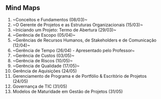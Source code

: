 ﻿## Mind Maps

1. ~Conceitos e Fundamentos (08/03)~
2. ~O Gerente de Projetos e as Estruturas Organizacionais (15/03)~
3. ~Iniciando um Projeto: Termo de Abertura (29/03)~
4. ~Gerência de Escopo (05/04)~
5. ~Gerências de Recursos Humanos, de Stakeholders e de Comunicação (12/04)~
6. ~Gerência de Tempo (26/04) - Apresentado pelo Professor~
7. ~Gerência de Custos (03/05)~
8. ~Gerência de Riscos (10/05)~
9. ~Gerência de Qualidade (17/05)~
10. Gerência de Aquisições (24/05)
11. Gerenciamento de Programa e de Portfólio & Escritório de Projetos (24/05)
12. Governança de TIC (31/05)
13. Modelos de Maturidade em Gestão de Projetos (31/05)
